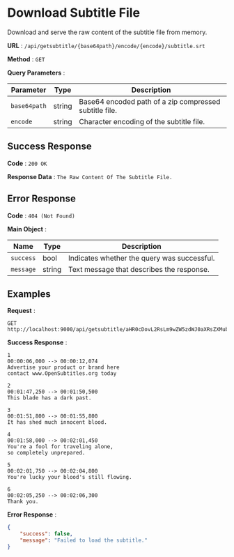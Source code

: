 # Download Subtitle File

Download and serve the raw content of the subtitle file from memory.

**URL** : `/api/getsubtitle/{base64path}/encode/{encode}/subtitle.srt`

**Method** : `GET`

**Query Parameters** :

| Parameter | Type | Description |
| --- | --- | --- |
| `base64path` | string | Base64 encoded path of a zip compressed subtitle file. |
| `encode` | string | Character encoding of the subtitle file.|

## Success Response

**Code** : `200 OK`

**Response Data** : `The Raw Content Of The Subtitle File.`

## Error Response

**Code** : `404 (Not Found)`

**Main Object** :

| Name | Type | Description |
| --- | --- | --- |
| `success` | bool | Indicates whether the query was successful.|
| `message` | string | Text message that describes the response.|

## Examples

**Request** :

```
GET http://localhost:9000/api/getsubtitle/aHR0cDovL2RsLm9wZW5zdWJ0aXRsZXMub3JnL2VuL2Rvd25sb2FkL3NyYy1hcGkvdnJmLWY1NjIwYmMyL3NpZC1sNHdMMUYtOGxTRktLZXluS3VHVWtyT2RLZzkvc3ViYWQvMzg3MTc5Ng==/encode/ASCII/subtitle.srt
```

**Success Response** :

```srt
1
00:00:06,000 --> 00:00:12,074
Advertise your product or brand here
contact www.OpenSubtitles.org today

2
00:01:47,250 --> 00:01:50,500
This blade has a dark past.

3
00:01:51,800 --> 00:01:55,800
It has shed much innocent blood.

4
00:01:58,000 --> 00:02:01,450
You're a fool for traveling alone,
so completely unprepared.

5
00:02:01,750 --> 00:02:04,800
You're lucky your blood's still flowing.

6
00:02:05,250 --> 00:02:06,300
Thank you.
```

**Error Response** :

```json
{
    "success": false,
    "message": "Failed to load the subtitle."
}
```